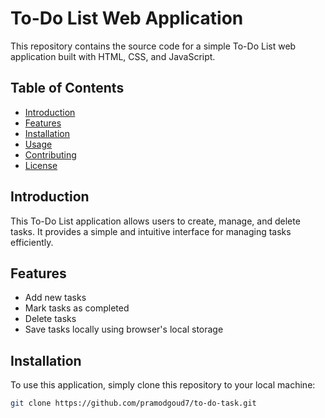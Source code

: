# To-Do List Web Application

This repository contains the source code for a simple To-Do List web application built with HTML, CSS, and JavaScript.

## Table of Contents

- [Introduction](#introduction)
- [Features](#features)
- [Installation](#installation)
- [Usage](#usage)
- [Contributing](#contributing)
- [License](#license)

## Introduction

This To-Do List application allows users to create, manage, and delete tasks. It provides a simple and intuitive interface for managing tasks efficiently.

## Features

- Add new tasks
- Mark tasks as completed
- Delete tasks
- Save tasks locally using browser's local storage

## Installation

To use this application, simply clone this repository to your local machine:

```bash
git clone https://github.com/pramodgoud7/to-do-task.git
